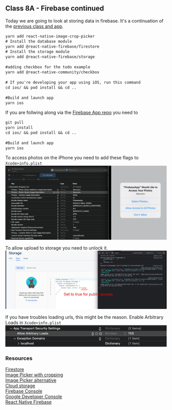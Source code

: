 ## Class 8A - Firebase continued

Today we are going to look at storing data in firebase. It's a continuation of the [previous class and app](https://github.com/borg/Mobile-Application-Development/blob/master/Classes/Class%207A%20-%20Firebase%20App.md).

```
yarn add react-native-image-crop-picker
# Install the database module
yarn add @react-native-firebase/firestore
# Install the storage module
yarn add @react-native-firebase/storage

#adding checkbox for the todo example
yarn add @react-native-community/checkbox

# If you're developing your app using iOS, run this command
cd ios/ && pod install && cd ..

#Build and launch app
yarn ios
```

If you are follwing along via the [Firebase App repo](https://github.com/borg/Mobile-Application-Development/tree/master/Classes/examples/FirebaseApp) you need to

```
git pull
yarn install
cd ios/ && pod install && cd ..

#Build and launch app
yarn ios
```

To access photos on the iPhone you need to add these flags to `Xcode>info.plist`
![](./images/firebase_15.jpg)

To allow upload to storage you need to unlock it.
![](./images/firebase_16.jpg)

If you have troubles loading urls, this might be the reason. Enable Arbitrary Loads in `Xcode>info.plist`
![](./images/firebase_17.jpg)

### Resources

[Firestore](https://rnfirebase.io/firestore/usage)   
[Image Picker with cropping](https://github.com/ivpusic/react-native-image-crop-picker)  
[Image Picker alternative](https://github.com/react-native-image-picker/react-native-image-picker)   
[Cloud storage](https://rnfirebase.io/storage/usage)    
[Firebase Console](https://console.firebase.google.com/)   
[Google Developer Console](https://console.cloud.google.com/apis/dashboard)   
[React Native Firebase](https://rnfirebase.io/)      

